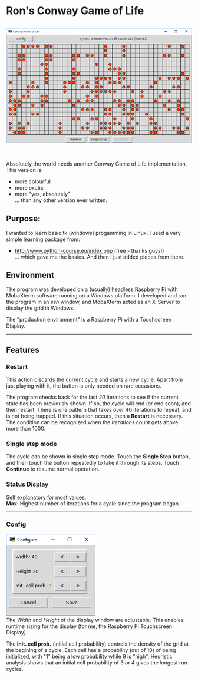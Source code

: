 # Ron's Conway Game of Life
![Conway grid](https://github.com/rongrimes/conway/blob/master/Conway.png)  
&nbsp;  
---
Absolutely the world needs another Conway Game of Life implementation. This version is:
* more colourful
* more exotic
* more "yes, absolutely"  
... than any other version ever written.

## Purpose:
I wanted to learn basic tk (windows) progamming in Linux. I used a very simple learning package from:
* http://www.python-course.eu/index.php (free - thanks guys!)  
... which gave me the basics. And then I just added pieces from there. 

## Environment
The program was developed on a (usually) headless Raspberry Pi with MobaXterm software running on a Windows platform. I developed and ran the program in an _ssh_ window, and MobaXterm acted as an X-Server to display the grid in Windows.

The "production environment" is a Raspberry Pi with a Touchscreen Display.

---

## Features
### Restart
This action discards the current cycle and starts a new cycle. Apart from just playing with it, the button is only needed on rare occasions.

The program checks back for the last _20_ iterations to see if the current state has been previously shown. If so, the cycle will end (or end soon), and then restart. There is one pattern that takes over 40 iterations to repeat, and is not being trapped. If this situation occurs, then a <b>Restart</b> is necessary. The condition can be recognized when the <i>Iterations</i> count gets above more than 1000.

### Single step mode
The cycle can be shown in single step mode. Touch the <b>Single Step</b> button, and then touch the button repeatedly to take it through its steps. Touch <b>Continue</b> to resume normal operation.

### Status Display
Self explanatory for most values.  
<b>Max</b>: Highest number of iterations for a cycle since the program began.

---

### Config
![Config window](https://github.com/rongrimes/conway/blob/master/Config.png)  
The _Width_ and _Height_ of the display window are adjustable. This enables runtime sizing for the display (for me, the Raspberry Pi Touchscreen Display).

The <b>Init. cell prob.</b> (initial cell probability) controls the density of the grid at the begining of a cycle. Each cell has a probability (out of 10) of being initialized, with "1" being a low probability while 9 is "high". Heuristic analysis shows that an initial cell probability of 3 or 4 gives the longest run cycles. 
